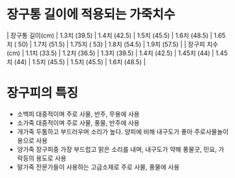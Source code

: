 # 장구통 길이에 적용되는 가죽치수
| 장구통 길이(cm) | 1.3치 (39.5) | 1.4치 (42.5) | 1.5치 (45.5) | 1.6치 (48.5) | 1.65치 ( 50) | 1.7치 (51.5) | 1.75치 ( 53) | 1.8치 (54.5) | 1.9치 (57.5) |
| 장구피 치수(cm) | 1.1치 (33.5) | 1.2치 (36.5) | 1.3치 (39.5) | 1.4치 (42.5) | 1.45치 (44)  | 1.45치 (44)  | 1.5치 (45.5) | 1.5치 (45.5) | 1.6치 (48.5) |
 
# 장구피의 특징
- 소백피	대중적이며 주로 사물, 반주, 무용에 사용
- 소가죽	대중적이며 주로 사물, 풍물, 반주에 사용
- 개가죽	두툼하고 부드러우며 소리가 높다. 양피에 비해 내구도가 좋아 주로사물놀이용으로 사용
- 양가죽	장구피중 가장 부드럽고 맑은 소리를 내며, 내구도가 약해 풍물굿, 민요, 가락등의 용도로 사용
- 말가죽	전문가들이 사용하는 고급소재로 주로 사물, 풍물에 사용
 	 
